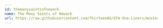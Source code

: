 ```yaml
---
id: themanysaintsofnewark
name: The Many Saints of Newark
url: https://raw.githubusercontent.com/ThirteenAG/GTA-One-Liners/movies/datasets/themanysaintsofnewark.json
---
```

